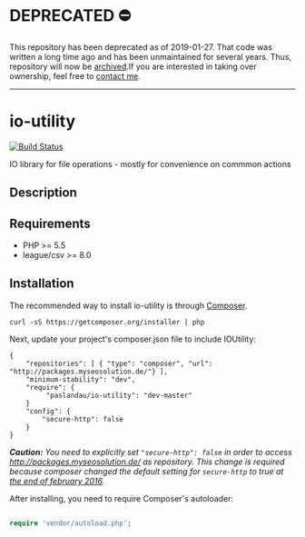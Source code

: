 # DEPRECATED ⛔ 

This repository has been deprecated as of 2019-01-27. That code was written a long time ago and has been unmaintained for several years. Thus, repository will now be [archived](https://github.blog/2017-11-08-archiving-repositories/).If you are interested in taking over ownership, feel free to [contact me](https://www.pascallandau.com/about/).

---

# io-utility
[![Build Status](https://travis-ci.org/paslandau/io-utility.svg?branch=master)](https://travis-ci.org/paslandau/io-utility)

IO library for file operations - mostly for convenience on commmon actions

## Description

## Requirements

- PHP >= 5.5
- league/csv >= 8.0

## Installation

The recommended way to install io-utility is through [Composer](http://getcomposer.org/).

    curl -sS https://getcomposer.org/installer | php

Next, update your project's composer.json file to include IOUtility:

    {
        "repositories": [ { "type": "composer", "url": "http://packages.myseosolution.de/"} ],
        "minimum-stability": "dev",
        "require": {
             "paslandau/io-utility": "dev-master"
        }
        "config": {
            "secure-http": false
        }
    }

_**Caution:** You need to explicitly set `"secure-http": false` in order to access http://packages.myseosolution.de/ as repository. 
This change is required because composer changed the default setting for `secure-http` to true at [the end of february 2016](https://github.com/composer/composer/commit/cb59cf0c85e5b4a4a4d5c6e00f827ac830b54c70#diff-c26d84d5bc3eed1fec6a015a8fc0e0a7L55)._


After installing, you need to require Composer's autoloader:
```php

require 'vendor/autoload.php';
```
